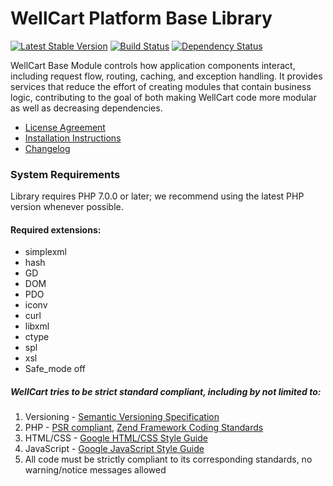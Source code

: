 WellCart Platform Base Library
==============================

[![Latest Stable Version](https://poser.pugx.org/wellcart/component-base/v/stable.png)](https://packagist.org/packages/wellcart/component-base)
[![Build Status](https://travis-ci.org/wellcart/component-base.svg)](https://travis-ci.org/wellcart/component-base)
[![Dependency Status](https://www.versioneye.com/php/wellcart:component-base/dev-master/badge.png)](https://www.versioneye.com/php/wellcart:component-base/dev-master)

WellCart Base Module controls how application components interact, including request flow,
routing, caching, and exception handling. It provides services that reduce the effort 
of creating modules that contain business logic, contributing to the goal of both making WellCart code more modular
as well as decreasing dependencies.

* [License Agreement](LICENSE.md)
* [Installation Instructions](docs/Module_Installation_Instructions.md)
* [Changelog](CHANGELOG.md)

### System Requirements

Library requires PHP 7.0.0 or later; we recommend using the
latest PHP version whenever possible.

#### Required extensions:

* simplexml
* hash
* GD
* DOM
* PDO
* iconv
* curl
* libxml
* ctype
* spl
* xsl
* Safe_mode off

##### WellCart tries to be strict standard compliant, including by not limited to:

1. Versioning - [Semantic Versioning Specification](http://semver.org)
2. PHP - [PSR compliant](https://github.com/php-fig/fig-standards), [Zend Framework Coding Standards](http://framework.zend.com/manual/current/en/ref/coding.standard.html)
3. HTML/CSS - [Google HTML/CSS Style Guide](https://google.github.io/styleguide/htmlcssguide.xml)
4. JavaScript - [Google JavaScript Style Guide](https://google.github.io/styleguide/javascriptguide.xml)
5. All code must be strictly compliant to its corresponding standards, no warning/notice messages allowed